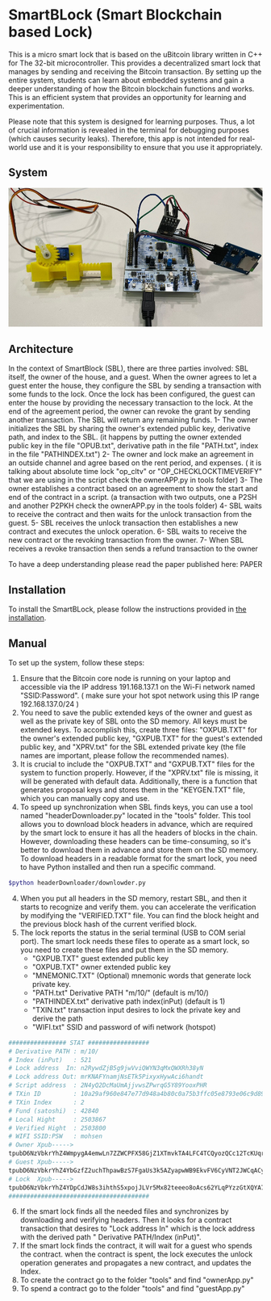 # SmartBLock (Smart Blockchain based Lock)

This is a micro smart lock that is based on the uBitcoin library written in C++ for The 32-bit microcontroller. This provides a decentralized smart lock that manages by sending and receiving the Bitcoin transaction. By setting up the entire system, students can learn about embedded systems and gain a deeper understanding of how the Bitcoin blockchain functions and works. This is an efficient system that provides an opportunity for learning and experimentation.

Please note that this system is designed for learning purposes. Thus, a lot of crucial information is revealed in the terminal for debugging purposes (which causes security leaks). Therefore, this app is not intended for real-world use and it is your responsibility to ensure that you use it appropriately.

## System 
![image](images/SmartBLock.jpeg)

## Architecture 
In the context of SmartBlock (SBL), there are three parties involved: SBL itself, the owner of the house, and a guest. When the owner agrees to let a guest enter the house, they configure the SBL by sending a transaction with some funds to the lock. Once the lock has been configured, the guest can enter the house by providing the necessary transaction to the lock. At the end of the agreement period, the owner can revoke the grant by sending another transaction. The SBL will return any remaining funds. 
1- The owner initializes the SBL by sharing the owner's extended public key, derivative path, and index to the SBL. (it happens by putting the owner extended public key in the file "OPUB.txt", derivative path in the file "PATH.txt", index in the file "PATHINDEX.txt") 
2- The owner and lock make an agreement in an outside channel and agree based on the rent period, and expenses. ( it is talking about absolute time lock "op_cltv" or "OP_CHECKLOCKTIMEVERIFY" that we are using in the script check the ownerAPP.py in tools folder)
3- The owner establishes a contract based on an agreement to show the start and end of the contract in a script. (a transaction with two outputs, one a P2SH and another P2PKH check the ownerAPP.py in the tools folder)
4- SBL waits to receive the contract and then waits for the unlock transaction from the guest.
5- SBL receives the unlock transaction then establishes a new contract and executes the unlock operation.
6- SBL waits to receive the new contract or the revoking transaction from the owner.
7- When SBL receives a revoke transaction then sends a refund transaction to the owner

To have a deep understanding please read the paper published here: 
PAPER


## Installation
To install the SmartBLock, please follow the instructions  provided in [the installation](docs/Installation.md).


 ## Manual
To set up the system, follow these steps:

1. Ensure that the Bitcoin core node is running on your laptop and accessible via the IP address 191.168.137.1 on the Wi-Fi network named "SSID:Password". ( make sure your hot spot network using this IP range 192.168.137.0/24 )
2. You need to save the public extended keys of the owner and guest as well as the private key of SBL onto the SD memory. All keys must be extended keys. To accomplish this, create three files: "OXPUB.TXT" for the owner's extended public key, "GXPUB.TXT" for the guest's extended public key, and "XPRV.txt" for the SBL extended private key (the file names are important, please follow the recommended names).
3. It is crucial to include the "OXPUB.TXT" and "GXPUB.TXT" files for the system to function properly. However, if the "XPRV.txt" file is missing, it will be generated with default data. Additionally, there is a function that generates proposal keys and stores them in the "KEYGEN.TXT" file, which you can manually copy and use.
4. To speed up synchronization when SBL finds keys, you can use a tool named "headerDownloader.py" located in the "tools" folder. This tool allows you to download block headers in advance, which are required by the smart lock to ensure it has all the headers of blocks in the chain. However, downloading these headers can be time-consuming, so it's better to download them in advance and store them on the SD memory. To download headers in a readable format for the smart lock, you need to have Python installed and then run a specific command. 
```sh
$python headerDownloader/downlowder.py
```
4. When you put all headers in the SD memory, restart SBL, and then it starts to recognize and verify them. you can accelerate the verification by modifying the "VERIFIED.TXT" file. You can find the block height and the previous block hash of the current verified block.
5. The lock reports the status in the serial terminal (USB to COM serial port). The smart lock needs these files to operate as a smart lock, so you need to create these files and put them in the SD memory.
   - "GXPUB.TXT" guest extended public key
   - "OXPUB.TXT" owner extended public key
   - "MNEMONIC.TXT" (Optional) mnemonic words that generate lock private key.
   - "PATH.txt" Derivative PATH "m/10/" (default is m/10/)
   - "PATHINDEX.txt" derivative path index(inPut) (default is 1)
   - "TXIN.txt" transaction input desires to lock the private key and derive the path
   - "WIFI.txt" SSID and password of wifi network (hotspot)
```sh
################ STAT #################
# Derivative PATH : m/10/
# Index (inPut)   : 521
# Lock address  In: n2RywdZjB5g9jwVviQWYN3qMxQWXRh38yN
# Lock address Out: mrKNAFYnamjNsETk5PixyxHywAci6handt
# Script address  : 2N4yQ2DcMaUmAjjvwsZPwrqG5Y89YooxPHR
# TXin ID         : 10a29af960e847e77d948a4b80c0a75b3ffc05e8793e06c9d8948d83bac4085f
# TXin Index      : 2
# Fund (satoshi)  : 42840
# Local Hight     : 2503867
# Verified Hight  : 2503800
# WIFI SSID:PSW   : mohsen
# Owner Xpub----->
tpubD6NzVbkrYhZ4WmpygA4emwLn7ZZWCPFX58GjZ1XTmvkTA4LFC4TCQyozQCc12TcKUqrS83sp5KyNBkyxmrPM68SCx7dgfsBwD7QSt1U9LAT
# Guest Xpub----->
tpubD6NzVbkrYhZ4YbGzfZ2uchThpawBzS7FgaUs3k5AZyapwWB9EkvFV6CyVNT2JWCqACyhWDiHfdityAZajDoQmh9uEPakg1LPV5TXvbpaZFs
# Lock  Xpub----->
tpubD6NzVbkrYhZ4YDpCdJW8s3ihthS5xpojJLVr5Mx82teeeo8oAcs62YLqPYzzGtXQYA7CTNgsV58mxD9R2zkHePtKVTj1cMaBXR1UbHXAdXt
#######################################
```
6. If the smart lock finds all the needed files and synchronizes by downloading and verifying headers. Then it looks for a contract transaction that desires to "Lock address In" which is the lock address with the derived path " Derivative PATH/Index (inPut)".
7. If the smart lock finds the contract, it will wait for a guest who spends the contract. when the contract is spent, the lock executes the unlock operation generates and propagates a new contract, and updates the Index.
8. To create the contract go to the folder "tools" and find "ownerApp.py"
9. To spend a contract go to the folder "tools" and find "guestApp.py"
   




